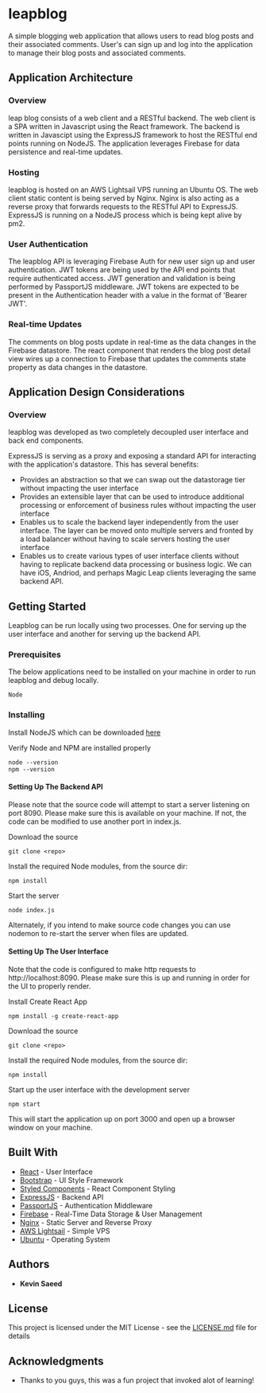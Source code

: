 # leapblog

A simple blogging web application that allows users to read blog posts and their associated comments.  User's can sign up and log into the application to manage their blog posts and associated comments.

## Application Architecture

### Overview

leap blog consists of a web client and a RESTful backend.  The web client is a SPA written in Javascript using the React framework.  The backend is written in Javascipt using the ExpressJS framework to host the RESTful end points running on NodeJS.  The application leverages Firebase for data persistence and real-time updates.

### Hosting

leapblog is hosted on an AWS Lightsail VPS running an Ubuntu OS.  The web client static content is being served by Nginx.  Nginx is also acting as a reverse proxy that forwards requests to the RESTful API to ExpressJS.  ExpressJS is running on a NodeJS process which is being kept alive by pm2.

### User Authentication
The leapblog API is leveraging Firebase Auth for new user sign up and user authentication.  JWT tokens are being used by the API end points that require authenticated access.  JWT generation and validation is being performed by PassportJS middleware.  JWT tokens are expected to be present in the Authentication header with a value in the format of 'Bearer JWT'.

### Real-time Updates
The comments on blog posts update in real-time as the data changes in the Firebase datastore.  The react component that renders the blog post detail view wires up a connection to Firebase that updates the comments state property as data changes in the datastore.

## Application Design Considerations

### Overview
leapblog was developed as two completely decoupled user interface and back end components.  

ExpressJS is serving as a proxy and exposing a standard API for interacting with the application's datastore.  This has several benefits:

 - Provides an abstraction so that we can swap out the datastorage tier without impacting the user interface
 - Provides an extensible layer that can be used to introduce additional processing or enforcement of business rules without impacting the user interface
 - Enables us to scale the backend layer independently from the user interface.  The layer can be moved onto multiple servers and fronted by a load balancer without having to scale servers hosting the user interface
 - Enables us to create various types of user interface clients without having to replicate backend data processing or business logic.  We can have iOS, Andriod, and perhaps Magic Leap clients leveraging the same backend API.
 

## Getting Started

Leapblog can be run locally using two processes.  One for serving up the user interface and another for serving up the backend API.

### Prerequisites

The below applications need to be installed on your machine in order to run leapblog and debug locally.

```
Node
```

### Installing

Install NodeJS which can be downloaded [here](https://nodejs.org)

Verify Node and NPM are installed properly

```
node --version
npm --version
```
#### Setting Up The Backend API
Please note that the source code will attempt to start a server listening on port 8090.  Please make sure this is available on your machine.  If not, the code can be modified to use another port in index.js.

Download the source

```
git clone <repo>
```

Install the required Node modules, from the source dir:

```
npm install
```

Start the server

```
node index.js
```

Alternately, if you intend to make source code changes you can use nodemon to re-start the server when files are updated.

#### Setting Up The User Interface
Note that the code is configured to make http requests to http://localhost:8090.  Please make sure this is up and running in order for the UI to properly render.

Install Create React App

```
npm install -g create-react-app
```

Download the source

```
git clone <repo>
```

Install the required Node modules, from the source dir:

```
npm install
```

Start up the user interface with the development server

```
npm start
```

This will start the application up on port 3000 and open up a browser window on your machine.

## Built With

* [React](https://reactjs.org/) - User Interface
* [Bootstrap](https://getbootstrap.com/) - UI Style Framework
* [Styled Components](https://www.styled-components.com/) - React Component Styling 
* [ExpressJS](https://expressjs.com/) - Backend API
* [PassportJS](http://www.passportjs.org/) - Authentication Middleware
* [Firebase](https://firebase.google.com/) - Real-Time Data Storage & User Management
* [Nginx](https://www.nginx.com) - Static Server and Reverse Proxy
* [AWS Lightsail](https://amazonlightsail.com/) - Simple VPS
* [Ubuntu](https://www.ubuntu.com/) - Operating System


## Authors

* **Kevin Saeed** 

## License

This project is licensed under the MIT License - see the [LICENSE.md](LICENSE.md) file for details

## Acknowledgments

* Thanks to you guys, this was a fun project that invoked alot of learning!

